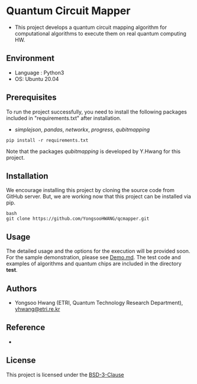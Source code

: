 # Quantum Circuit Mapper
- This project develops a quantum circuit mapping algorithm for computational algorithms to execute them on real quantum computing HW.

## Environment
- Language :  Python3
- OS:  Ubuntu 20.04 

## Prerequisites
To run the project successfully, you need to install the following packages included in "requirements.txt" after installation.
- *simplejson*, *pandas*, *networkx*, *progress*, *qubitmapping*

```
pip install -r requirements.txt
```
Note that the packages *qubitmapping* is developed by Y.Hwang for this project.

## Installation
We encourage installing this project by cloning the source code from GitHub server.
But, we are working now that this project can be installed via pip.
```
bash
git clone https://github.com/YongsooHWANG/qcmapper.git
```

## Usage

The detailed usage and the options for the execution will be provided soon.
For the sample demonstration, please see [Demo.md](docs/Demo.md).
The test code and examples of algorithms and quantum chips are included in the directory **test**.

## Authors
- Yongsoo Hwang (ETRI, Quantum Technology Research Department), yhwang@etri.re.kr

## Reference
-

## License
This project is licensed under the [BSD-3-Clause](/docs/LICENSE.md)


